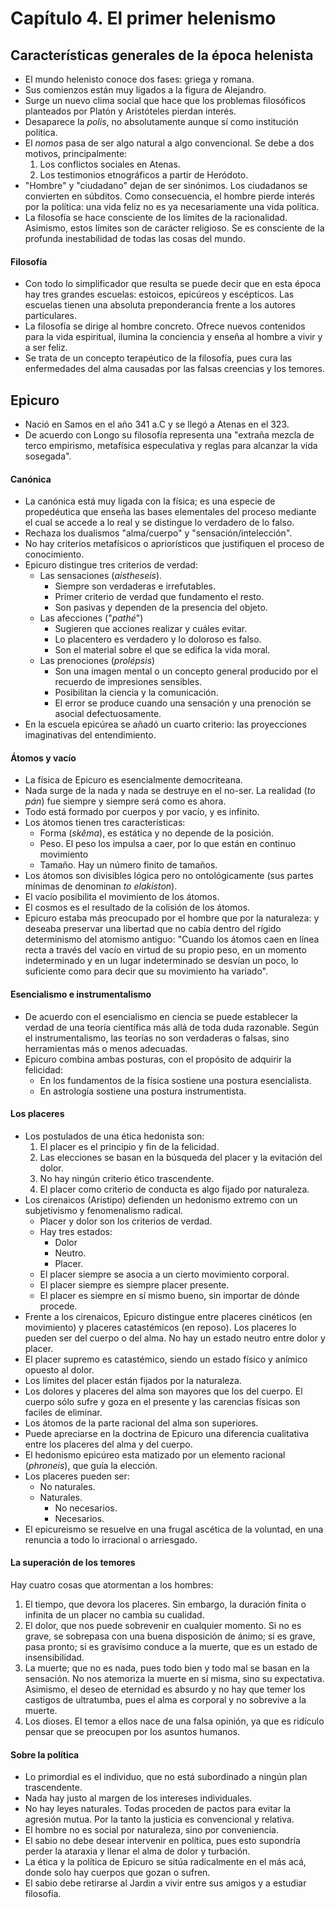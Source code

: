 # Capítulo 4. El primer helenismo

## Características generales de la época helenista

- El mundo helenisto conoce dos fases: griega y romana. 
- Sus comienzos están muy ligados a la figura de Alejandro.
- Surge un nuevo clima social que hace que los problemas filosóficos planteados por Platón y Aristóteles pierdan interés.
- Desaparece la *polis*, no absolutamente aunque sí como institución política.
- El *nomos* pasa de ser algo natural a algo convencional. Se debe a dos motivos, principalmente:
  1. Los conflictos sociales en Atenas.
  2. Los testimonios etnográficos a partir de Heródoto.
- "Hombre" y "ciudadano" dejan de ser sinónimos. Los ciudadanos se convierten en súbditos. Como consecuencia, el hombre pierde interés por la política: una vida feliz no es ya necesariamente una vida política.
- La filosofía se hace consciente de los límites de la racionalidad. Asimismo, estos límites son de carácter religioso. Se es consciente de la profunda inestabilidad de todas las cosas del mundo.

#### Filosofía

-  Con todo lo simplificador que resulta se puede decir que en esta época hay tres grandes escuelas: estoicos, epicúreos y escépticos. Las escuelas tienen una absoluta preponderancia frente a los autores particulares.
- La filosofía se dirige al hombre concreto. Ofrece nuevos contenidos para la vida espiritual, ilumina la conciencia y enseña al hombre a vivir y a ser feliz. 
- Se trata de un concepto terapéutico de la filosofía, pues cura las enfermedades del alma causadas por las falsas creencias y los temores.

## Epicuro

- Nació en Samos en el año 341 a.C y se llegó a Atenas en el 323.
- De acuerdo con Longo su filosofía representa una "extraña mezcla de terco empirismo, metafísica especulativa y reglas para alcanzar la vida sosegada".

#### Canónica

- La canónica está muy ligada con  la física; es una especie de propedéutica que enseña las bases elementales del proceso mediante el cual se accede a lo real y se distingue lo verdadero de lo falso.
-  Rechaza los dualismos "alma/cuerpo" y "sensación/intelección".
- No hay criterios metafísicos o apriorísticos que justifiquen el proceso de conocimiento.
- Epicuro distingue tres criterios de verdad:
  - Las sensaciones (*aistheseis*). 
    - Siempre son verdaderas e irrefutables.
    - Primer criterio de verdad que fundamento el resto.
    - Son pasivas y dependen de la presencia del objeto.
  - Las afecciones ("*pathé*")
    - Sugieren que acciones realizar y cuáles evitar.
    - Lo placentero es verdadero y lo doloroso es falso.
    - Son el material sobre el que se edifica la vida moral.
  - Las prenociones (*prolépsis*)
    - Son una imagen mental o un concepto general producido por el recuerdo de impresiones sensibles.
    - Posibilitan la ciencia y la comunicación.
    - El error se produce cuando una sensación y una prenoción se asocial defectuosamente.
- En la escuela epicúrea se añadó un cuarto criterio: las proyecciones imaginativas del entendimiento. 

#### Átomos y vacío

- La física de Epicuro es esencialmente democriteana.
- Nada surge de la nada y nada se destruye en el no-ser. La realidad (*to pán*) fue siempre y siempre será como es ahora.
- Todo está formado por cuerpos y por vacío, y es infinito.
- Los átomos tienen tres características:
  - Forma (*skêma*), es estática y no depende de la posición.
  - Peso. El peso los impulsa a caer, por lo que están en continuo movimiento
  - Tamaño. Hay un número finito de tamaños.
- Los átomos son divisibles lógica pero no ontológicamente (sus partes mínimas de denominan *to elakiston*).
- El vacío posibilita el movimiento de los átomos.
- El cosmos es el resultado de la colisión de los átomos.
- Epicuro estaba más preocupado por el hombre que por la naturaleza: y deseaba preservar una libertad que no cabía dentro del rígido determinismo del atomismo antiguo: "Cuando los átomos caen en línea recta a través del vacío en virtud de su propio peso, en un momento indeterminado y en un lugar indeterminado se desvían un poco, lo suficiente como para decir que su movimiento ha variado".

#### Esencialismo e instrumentalismo 

- De acuerdo con el esencialismo en ciencia se puede establecer la verdad de una teoría científica más allá de toda duda razonable. Según el instrumentalismo, las teorías no son verdaderas o falsas, sino herramientas más o menos adecuadas.
- Epicuro combina ambas posturas, con el propósito de adquirir la felicidad:
  - En los fundamentos de la física sostiene una postura esencialista.
  - En astrología sostiene una postura instrumentista.

#### Los placeres

- Los postulados de una ética hedonista son:
  1. El placer es el principio y fin de la felicidad.
  2. Las elecciones se basan en la búsqueda del placer y la evitación del dolor.
  3. No hay ningún criterio ético trascendente.
  4. El placer como criterio de conducta es algo fijado por naturaleza.
- Los cirenaicos (Aristipo) defienden un hedonismo extremo con un subjetivismo y fenomenalismo radical.
  - Placer y dolor son los criterios de verdad.
  - Hay tres estados:
    - Dolor
    - Neutro.
    - Placer.
  - El placer siempre se asocia a un cierto movimiento corporal. 
  - El placer siempre es siempre placer presente.
  - El placer es siempre en sí mismo bueno, sin importar de dónde procede.
- Frente a los cirenaicos, Epicuro distingue entre placeres cinéticos (en movimiento) y placeres catastémicos (en reposo). Los placeres lo pueden ser del cuerpo o del alma. No hay un estado neutro entre dolor y placer.
- El placer supremo es catastémico, siendo un estado físico y anímico opuesto al dolor.
- Los límites del placer están fijados por la naturaleza.
- Los dolores y placeres del alma son mayores que los del cuerpo. El cuerpo sólo sufre y goza en el presente y las carencias físicas son faciles de eliminar.
- Los átomos de la parte racional del alma son superiores. 
- Puede apreciarse en la doctrina de Epicuro una diferencia cualitativa entre los placeres del alma y del cuerpo.
- El hedonismo epicúreo esta matizado por un elemento racional (*phroneis*), que guía la elección.
- Los placeres pueden ser:
  - No naturales.
  - Naturales.
    - No necesarios.
    - Necesarios.
- El epicureismo se resuelve en una frugal ascética de la voluntad, en una renuncia a todo lo irracional o arriesgado.

#### La superación de los temores

Hay cuatro cosas que atormentan a los hombres:

1. El tiempo, que devora los placeres. Sin embargo, la duración finita o infinita de un placer no cambia su cualidad.
2. El dolor, que nos puede sobrevenir en cualquier momento. Si no es grave, se sobrepasa con una buena disposición de ánimo; si es grave, pasa pronto; si es gravísimo conduce a la muerte, que es un estado de insensibilidad.
3. La muerte; que no es nada, pues todo bien y todo mal se basan en la sensación. No nos atemoriza la muerte en sí misma, sino su expectativa. Asimismo, el deseo de eternidad es absurdo y no hay que temer los castigos de ultratumba, pues el alma es corporal y no sobrevive a la muerte.
4. Los dioses. El temor a ellos nace de una falsa opinión, ya que es ridículo pensar que se preocupen por los asuntos humanos.

#### Sobre la política

- Lo primordial es el individuo, que no está subordinado a ningún plan trascendente.
- Nada hay justo al margen de los intereses individuales. 
- No hay leyes naturales. Todas proceden de pactos para evitar la agresión mutua. Por la tanto la justicia es convencional y relativa.
- El hombre no es social por naturaleza, sino por conveniencia. 
- El sabio no debe desear intervenir en política, pues esto supondría perder la ataraxia y llenar el alma de dolor y turbación.
- La ética y la política de Epicuro se sitúa radicalmente en el más acá, donde solo hay cuerpos que gozan o sufren.
- El sabio debe retirarse al Jardin a vivir entre sus amigos y a estudiar filosofía.